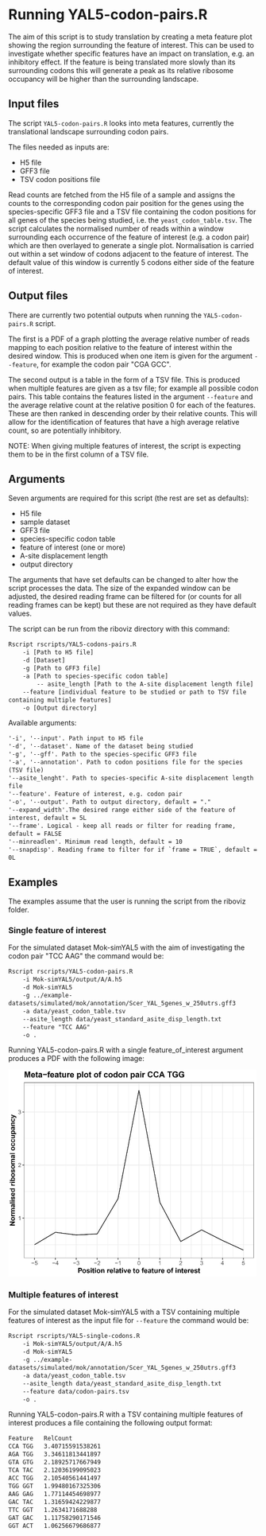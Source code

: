 # Running YAL5-codon-pairs.R

The aim of this script is to study translation by creating a meta feature plot showing the region surrounding the feature of interest. This can be used to investigate whether specific features have an impact on translation, e.g. an inhibitory effect. If the feature is being translated more slowly than its surrounding codons this will generate a peak as its relative ribosome occupancy will be higher than the surrounding landscape. 

## Input files ##
The script `YAL5-codon-pairs.R` looks into meta features, currently the translational landscape surrounding codon pairs. 

The files needed as inputs are:
- H5 file
- GFF3 file
- TSV codon positions file

Read counts are fetched from the H5 file of a sample and assigns the counts to the corresponding codon pair position for the genes using the species-specific GFF3 file and a TSV file containing the codon positions for all genes of the species being studied, i.e. the `yeast_codon_table.tsv`. The script calculates the normalised number of reads within a window surrounding each occurrence of the feature of interest (e.g. a codon pair) which are then overlayed to generate a single plot. Normalisation is carried out within a set window of codons adjacent to the feature of interest. The default value of this window is currently 5 codons either side of the feature of interest. 

## Output files ##
There are currently two potential outputs when running the `YAL5-codon-pairs.R` script.

The first is a PDF of a graph plotting the average relative number of reads mapping to each position relative to the feature of interest within the desired window. This is produced when one item is given for the argument `--feature`, for example the codon pair "CGA GCC".

The second output is a table in the form of a TSV file. This is produced when multiple features are given as a tsv file; for example all possible codon pairs. This table contains the features listed in the argument `--feature` and the average relative count at the relative position 0 for each of the features. These are then ranked in descending order by their relative counts. This will allow for the identification of features that have a high average relative count, so are potentially inhibitory.

NOTE: When giving multiple features of interest, the script is expecting them to be in the first column of a TSV file.

## Arguments ##
Seven arguments are required for this script (the rest are set as defaults):
- H5 file
- sample dataset
- GFF3 file
- species-specific codon table
- feature of interest (one or more)
- A-site displacement length 
- output directory 

The arguments that have set defaults can be changed to alter how the script processes the data. The size of the expanded window can be adjusted, the desired reading frame can be filtered for (or counts for all reading frames can be kept) but these are not required as they have default values.

The script can be run from the riboviz directory with this command:

```
Rscript rscripts/YAL5-codons-pairs.R 
	-i [Path to H5 file]
 	-d [Dataset] 
	-g [Path to GFF3 file] 
	-a [Path to species-specific codon table]
        -- asite_length [Path to the A-site displacement length file]
	--feature [individual feature to be studied or path to TSV file containing multiple features] 
	-o [Output directory]
```

Available arguments:
```
'-i', '--input'. Path input to H5 file
'-d', '--dataset'. Name of the dataset being studied
'-g', '--gff'. Path to the species-specific GFF3 file
'-a', '--annotation'. Path to codon positions file for the species (TSV file)
'--asite_lenght'. Path to species-specific A-site displacement length file
'--feature'. Feature of interest, e.g. codon pair 
'-o', '--output'. Path to output directory, default = "."
'--expand_width'.The desired range either side of the feature of interest, default = 5L
'--frame'. Logical - keep all reads or filter for reading frame, default = FALSE
'--minreadlen'. Minimum read length, default = 10
'--snapdisp'. Reading frame to filter for if `frame = TRUE`, default = 0L
```

## Examples ##

The examples assume that the user is running the script from the riboviz folder. 

### Single feature of interest ###
For the simulated dataset Mok-simYAL5 with the aim of investigating the codon pair "TCC AAG" the command would be: 

```
Rscript rscripts/YAL5-codon-pairs.R 
    -i Mok-simYAL5/output/A/A.h5 
    -d Mok-simYAL5 
    -g ../example-datasets/simulated/mok/annotation/Scer_YAL_5genes_w_250utrs.gff3 
    -a data/yeast_codon_table.tsv
    --asite_length data/yeast_standard_asite_disp_length.txt
    --feature "TCC AAG" 
    -o .
```

Running YAL5-codon-pairs.R with a single feature_of_interest argument produces a PDF with the following image:

<img src="../images/Meta_feature_plot_CCA_TGG_Mok-simYAL5.JPG" alt="CCA TGG Mok-simYAL5 meta feature plot" width="500"/>

### Multiple features of interest ###
For the simulated dataset Mok-simYAL5 with a TSV containing multiple features of interest as the input file for `--feature` the command would be: 

```
Rscript rscripts/YAL5-single-codons.R 
    -i Mok-simYAL5/output/A/A.h5 
    -d Mok-simYAL5 
    -g ../example-datasets/simulated/mok/annotation/Scer_YAL_5genes_w_250utrs.gff3 
    -a data/yeast_codon_table.tsv 
    --asite_length data/yeast_standard_asite_disp_length.txt
    --feature data/codon-pairs.tsv 
    -o .
```

Running YAL5-codon-pairs.R with a TSV containing multiple features of interest produces a file containing the following output format:

```
Feature   RelCount
CCA TGG   3.40715591538261
AGA TGG   3.34611813441897
GTA GTG   2.18925717667949
TCA TAC   2.12036199095023
ACC TGG   2.10540561441497
TGG GGT   1.99480167325306
AAG GAG   1.77114454698977
GAC TAC   1.31659424229877
TTC GGT   1.2634171688288
GAT GAC   1.11758290171546
GGT ACT   1.06256679686877
```

